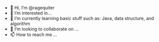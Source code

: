 - 👋 Hi, I’m @ragequiter
- 👀 I’m interested in...
- 🌱 I’m currently learning basic stuff such as:  Java, data structure, and algorithm
- 💞️ I’m looking to collaborate on ...
- 📫 How to reach me ...

<!---
ragequiter/ragequiter is a ✨ special ✨ repository because its `README.md` (this file) appears on your GitHub profile.
You can click the Preview link to take a look at your changes.
--->

